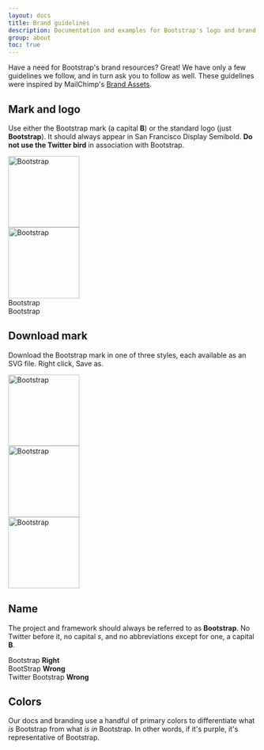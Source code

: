```yaml
---
layout: docs
title: Brand guidelines
description: Documentation and examples for Bootstrap's logo and brand usage guidelines.
group: about
toc: true
---
```


Have a need for Bootstrap's brand resources? Great! We have only a few guidelines we follow, and in turn ask you to follow as well. These guidelines were inspired by MailChimp's [Brand Assets](https://mailchimp.com/about/brand-/assets/).

## Mark and logo

Use either the Bootstrap mark (a capital **B**) or the standard logo (just **Bootstrap**). It should always appear in San Francisco Display Semibold. **Do not use the Twitter bird** in association with Bootstrap.

<div class="bd-brand-logos">
  <div class="bd-brand-item">
    <img class="svg" src="{{ site.baseurl }}/docs/{{ site.docs_version }}//assets/brand/bootstrap-solid.svg" alt="Bootstrap" width="144" height="144">
  </div>
  <div class="bd-brand-item inverse">
    <img class="svg" src="{{ site.baseurl }}/docs/{{ site.docs_version }}//assets/brand/bootstrap-outline.svg" alt="Bootstrap" width="144" height="144">
  </div>
</div>
<div class="bd-brand-logos">
  <div class="bd-brand-item">
    <span class="h1">Bootstrap</span>
  </div>
  <div class="bd-brand-item inverse">
    <span class="h1">Bootstrap</span>
  </div>
</div>

## Download mark

Download the Bootstrap mark in one of three styles, each available as an SVG file. Right click, Save as.

<div class="bd-brand-logos">
  <div class="bd-brand-item">
    <img class="svg" src="{{ site.baseurl }}/docs/{{ site.docs_version }}//assets/brand/bootstrap-solid.svg" alt="Bootstrap" width="144" height="144">
  </div>
  <div class="bd-brand-item inverse">
    <img class="svg" src="{{ site.baseurl }}/docs/{{ site.docs_version }}//assets/brand/bootstrap-outline.svg" alt="Bootstrap" width="144" height="144">
  </div>
  <div class="bd-brand-item inverse">
    <img class="svg" src="{{ site.baseurl }}/docs/{{ site.docs_version }}//assets/brand/bootstrap-punchout.svg" alt="Bootstrap" width="144" height="144">
  </div>
</div>

## Name

The project and framework should always be referred to as **Bootstrap**. No Twitter before it, no capital _s_, and no abbreviations except for one, a capital **B**.

<div class="bd-brand-logos">
  <div class="bd-brand-item">
    <span class="h3">Bootstrap</span>
    <strong class="text-success">Right</strong>
  </div>
  <div class="bd-brand-item">
    <span class="h3 text-muted">BootStrap</span>
    <strong class="text-warning">Wrong</strong>
  </div>
  <div class="bd-brand-item">
    <span class="h3 text-muted">Twitter Bootstrap</span>
    <strong class="text-warning">Wrong</strong>
  </div>
</div>

## Colors

Our docs and branding use a handful of primary colors to differentiate what *is* Bootstrap from what *is in* Bootstrap. In other words, if it's purple, it's representative of Bootstrap.

<div class="bd-brand">
  <div class="color-swatches">
    <div class="color-swatch bd-purple"></div>
    <div class="color-swatch bd-purple-light"></div>
    <div class="color-swatch bd-purple-lighter"></div>
    <div class="color-swatch bd-gray"></div>
  </div>
</div>
